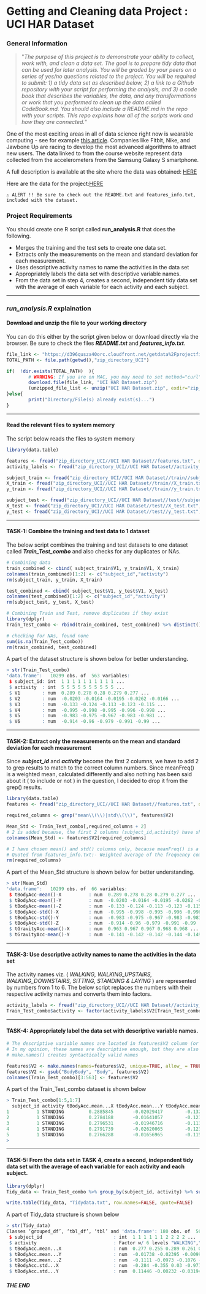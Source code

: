 # Getting and Cleaning data Project : UCI HAR Dataset

### General Information
> "_The purpose of this project is to demonstrate your ability to collect, work with, and clean a data set. The goal is to prepare tidy data that can be used for later analysis. You will be graded by your peers on a series of yes/no questions related to the project. You will be required to submit: 1) a tidy data set as described below, 2) a link to a Github repository with your script for performing the analysis, and 3) a code book that describes the variables, the data, and any transformations or work that you performed to clean up the data called CodeBook.md. You should also include a README.md in the repo with your scripts. This repo explains how all of the scripts work and how they are connected._"

One of the most exciting areas in all of data science right now is wearable computing - see for example <a href="http://www.insideactivitytracking.com/data-science-activity-tracking-and-the-battle-for-the-worlds-top-sports-brand/">this article</a>. Companies like Fitbit, Nike, and Jawbone Up are racing to develop the most advanced algorithms to attract new users. The data linked to from the course website represent data collected from the accelerometers from the Samsung Galaxy S smartphone.

A full description is available at the site where the data was obtained: <a href="http://archive.ics.uci.edu/ml/datasets/Human+Activity+Recognition+Using+Smartphones">HERE</a>

Here are the data for the project:<a href="https://d396qusza40orc.cloudfront.net/getdata%2Fprojectfiles%2FUCI%20HAR%20Dataset.zip">HERE</a>

`⚠️ ALERT !! Be sure to check out the README.txt and features_info.txt, included with the dataset.`

### Project Requirements
You should create one R script called **run_analysis.R** that does the following.
- Merges the training and the test sets to create one data set.
- Extracts only the measurements on the mean and standard deviation for each measurement.
- Uses descriptive activity names to name the activities in the data set
- Appropriately labels the data set with descriptive variable names.
- From the data set in step 4, creates a second, independent tidy data set with the average of each variable for each activity and each subject.

<hr/>

### _run_analysis.R_ explaination
#### Download and unzip the file to your working directory
You can do this either by the script given below or download directly via the browser. Be sure to check the files ***README.txt*** and ***features_info.txt***.
```R
file_link <- "https://d396qusza40orc.cloudfront.net/getdata%2Fprojectfiles%2FUCI%20HAR%20Dataset.zip"
TOTAL_PATH <- file.path(getwd(),"zip_directory_UCI")

if(  !dir.exists(TOTAL_PATH)  ){
        # WARNING: If you are on MAC, you may need to set method="curl"
        download.file(file_link, "UCI HAR Dataset.zip")
        (unzipped_file_list <- unzip("UCI HAR Dataset.zip", exdir="zip_directory_UCI"))
}else{
        print("Directory/File(s) already exist(s)...")
}
```

<hr/>

#### Read the relevant files to system memory
The script below reads the files to system memory
```R
library(data.table)

features <- fread("zip_directory_UCI//UCI HAR Dataset//features.txt", data.table = FALSE, na.strings=c("",NA))
activity_labels <- fread("zip_directory_UCI//UCI HAR Dataset//activity_labels.txt", data.table = FALSE, na.strings=c("",NA))

subject_train <- fread("zip_directory_UCI//UCI HAR Dataset//train//subject_train.txt", data.table = FALSE, na.strings=c("",NA))
X_train <- fread("zip_directory_UCI//UCI HAR Dataset//train//X_train.txt", data.table = FALSE, na.strings=c("",NA))
y_train <- fread("zip_directory_UCI//UCI HAR Dataset//train//y_train.txt", data.table = FALSE, na.strings=c("",NA))

subject_test <- fread("zip_directory_UCI//UCI HAR Dataset//test//subject_test.txt", data.table = FALSE, na.strings=c("",NA))
X_test <- fread("zip_directory_UCI//UCI HAR Dataset//test//X_test.txt", data.table = FALSE, na.strings=c("",NA))
y_test <- fread("zip_directory_UCI//UCI HAR Dataset//test//y_test.txt", data.table = FALSE, na.strings=c("",NA))
```

<hr/>

#### TASK-1: Combine the training and test data to 1 dataset
The below script combines the training and test datasets to one dataset called ***Train_Test_combo*** and also checks for any duplicates or NAs.
```R
# Combining data
train_combined <- cbind( subject_train$V1, y_train$V1, X_train)
colnames(train_combined)[1:2] <- c("subject_id","activity")
rm(subject_train, y_train, X_train)

test_combined <- cbind( subject_test$V1, y_test$V1, X_test)
colnames(test_combined)[1:2] <- c("subject_id","activity")
rm(subject_test, y_test, X_test)

# Combining Train and Test, remove duplicates if they exist
library(dplyr)
Train_Test_combo <- rbind(train_combined, test_combined) %>% distinct()

# checking for NAs, found none
sum(is.na(Train_Test_combo))
rm(train_combined, test_combined)
```

A part of the dataset structure is shown below for better understanding.
```R
> str(Train_Test_combo)
'data.frame':	10299 obs. of  563 variables:
 $ subject_id: int  1 1 1 1 1 1 1 1 1 1 ...
 $ activity  : int  5 5 5 5 5 5 5 5 5 5 ...
 $ V1        : num  0.289 0.278 0.28 0.279 0.277 ...
 $ V2        : num  -0.0203 -0.0164 -0.0195 -0.0262 -0.0166 ...
 $ V3        : num  -0.133 -0.124 -0.113 -0.123 -0.115 ...
 $ V4        : num  -0.995 -0.998 -0.995 -0.996 -0.998 ...
 $ V5        : num  -0.983 -0.975 -0.967 -0.983 -0.981 ...
 $ V6        : num  -0.914 -0.96 -0.979 -0.991 -0.99 ...
```

<hr/>

#### TASK-2: Extract only the measurements on the mean and standard deviation for each measurement
Since ***subject_id*** and ***activity*** become the first 2 columns, we have to add 2 to grep results to match to the correct column numbers. Since meanFreq() is a weighted mean, calculated differently and also nothing has been said about it ( to include or not ) in the question, I decided to drop it from the grep() results.
```R
library(data.table)
features <- fread("zip_directory_UCI//UCI HAR Dataset//features.txt", data.table = FALSE, na.strings=c("",NA))

required_columns <- grep("mean\\(\\)|std\\(\\)", features$V2)

Mean_Std <- Train_Test_combo[,required_columns + 2]
# 2 is added because, the first 2 columns (subject_id,activity) have shifted all column numbers by 2
colnames(Mean_Std) <- features$V2[required_columns]

# I have chosen mean() and std() columns only, because meanFreq() is a weighted mean, calculated differently.
# Quoted from features_info.txt:- Weighted average of the frequency components to obtain a mean frequency
rm(required_columns)
```

A part of the Mean_Std structure is shown below for better understanding.
```R
> str(Mean_Std)
'data.frame':	10299 obs. of  66 variables:
 $ tBodyAcc-mean()-X          : num  0.289 0.278 0.28 0.279 0.277 ...
 $ tBodyAcc-mean()-Y          : num  -0.0203 -0.0164 -0.0195 -0.0262 -0.0166 ...
 $ tBodyAcc-mean()-Z          : num  -0.133 -0.124 -0.113 -0.123 -0.115 ...
 $ tBodyAcc-std()-X           : num  -0.995 -0.998 -0.995 -0.996 -0.998 ...
 $ tBodyAcc-std()-Y           : num  -0.983 -0.975 -0.967 -0.983 -0.981 ...
 $ tBodyAcc-std()-Z           : num  -0.914 -0.96 -0.979 -0.991 -0.99 ...
 $ tGravityAcc-mean()-X       : num  0.963 0.967 0.967 0.968 0.968 ...
 $ tGravityAcc-mean()-Y       : num  -0.141 -0.142 -0.142 -0.144 -0.149 ...
```

<hr/>

#### TASK-3: Use descriptive activity names to name the activities in the data set
The activity names viz. ( _WALKING, WALKING_UPSTAIRS, WALKING_DOWNSTAIRS, SITTING, STANDING & LAYING_ ) are represented by numbers from 1 to 6. The below script replaces the numbers with their respective activity names and converts them into factors.
```R
activity_labels <- fread("zip_directory_UCI//UCI HAR Dataset//activity_labels.txt", data.table = FALSE, na.strings=c("",NA))
Train_Test_combo$activity <- factor(activity_labels$V2[Train_Test_combo$activity], levels=activity_labels$V2)
```

<hr/>

#### TASK-4: Appropriately label the data set with descriptive variable names.
```R
# The descriptive variable names are located in features$V2 column (or features.txt)
# In my opinion, these names are descriptive enough, but they are also syntactically invalid.
# make.names() creates syntactically valid names

features$V2 <- make.names(names=features$V2, unique=TRUE, allow_ = TRUE)
features$V2 <- gsub("BodyBody", "Body", features$V2)
colnames(Train_Test_combo)[3:563] <- features$V2
```

A part of the Train_Test_combo dataset is shown below
```R
> Train_Test_combo[1:5,1:7]
  subject_id activity tBodyAcc.mean...X tBodyAcc.mean...Y tBodyAcc.mean...Z tBodyAcc.std...X tBodyAcc.std...Y
1          1 STANDING         0.2885845       -0.02029417        -0.1329051       -0.9952786       -0.9831106
2          1 STANDING         0.2784188       -0.01641057        -0.1235202       -0.9982453       -0.9753002
3          1 STANDING         0.2796531       -0.01946716        -0.1134617       -0.9953796       -0.9671870
4          1 STANDING         0.2791739       -0.02620065        -0.1232826       -0.9960915       -0.9834027
5          1 STANDING         0.2766288       -0.01656965        -0.1153619       -0.9981386       -0.9808173
> 
```

<hr/>

#### TASK-5: From the data set in TASK 4, create a second, independent tidy data set with the average of each variable for each activity and each subject.
```R
library(dplyr)
Tidy_data <- Train_Test_combo %>% group_by(subject_id, activity) %>% summarise_all(mean)

write.table(Tidy_data, "Tidydata.txt", row.names=FALSE, quote=FALSE)
```

A part of Tidy_data structure is shown below
```R
> str(Tidy_data)
Classes ‘grouped_df’, ‘tbl_df’, ‘tbl’ and 'data.frame':	180 obs. of  563 variables:
 $ subject_id                          : int  1 1 1 1 1 1 2 2 2 2 ...
 $ activity                            : Factor w/ 6 levels "WALKING","WALKING_UPSTAIRS",..: 1 2 3 4 5 6 1 2 3 4 ...
 $ tBodyAcc.mean...X                   : num  0.277 0.255 0.289 0.261 0.279 ...
 $ tBodyAcc.mean...Y                   : num  -0.01738 -0.02395 -0.00992 -0.00131 -0.01614 ...
 $ tBodyAcc.mean...Z                   : num  -0.1111 -0.0973 -0.1076 -0.1045 -0.1106 ...
 $ tBodyAcc.std...X                    : num  -0.284 -0.355 0.03 -0.977 -0.996 ...
 $ tBodyAcc.std...Y                    : num  0.11446 -0.00232 -0.03194 -0.92262 -0.97319 ...
```

<h5>THE END</h5>
